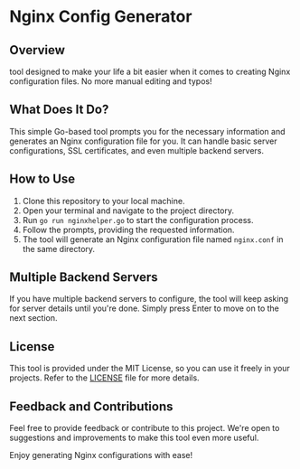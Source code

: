 # Nginx Config Generator

## Overview

tool designed to make your life a bit easier when it comes to creating Nginx configuration files. No more manual editing and typos!

## What Does It Do?

This simple Go-based tool prompts you for the necessary information and generates an Nginx configuration file for you. It can handle basic server configurations, SSL certificates, and even multiple backend servers.

## How to Use

1. Clone this repository to your local machine.
2. Open your terminal and navigate to the project directory.
3. Run `go run nginxhelper.go` to start the configuration process.
4. Follow the prompts, providing the requested information.
5. The tool will generate an Nginx configuration file named `nginx.conf` in the same directory.

## Multiple Backend Servers

If you have multiple backend servers to configure, the tool will keep asking for server details until you're done. Simply press Enter to move on to the next section.

## License

This tool is provided under the MIT License, so you can use it freely in your projects. Refer to the [LICENSE](LICENSE) file for more details.

## Feedback and Contributions

Feel free to provide feedback or contribute to this project. We're open to suggestions and improvements to make this tool even more useful.

Enjoy generating Nginx configurations with ease!
